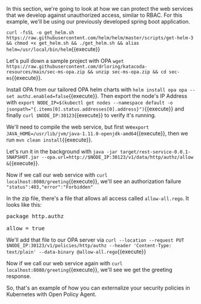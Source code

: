 In this section, we're going to look at how we can protect the web services that we develop against unauthorized access, similar to RBAC.  For this example, we'll be using our previously developed spring boot application.

`curl -fsSL -o get_helm.sh https://raw.githubusercontent.com/helm/helm/master/scripts/get-helm-3 && chmod +x get_helm.sh && ./get_helm.sh && alias helm=/usr/local/bin/helm`{{execute}}

Let's pull down a sample project with OPA `wget https://raw.githubusercontent.com/drloring/katacoda-resources/main/sec-ms-opa.zip && unzip sec-ms-opa.zip && cd sec-ms`{{execute}}.

Install OPA from our tailored OPA helm charts with `helm install opa opa --set authz.enabled=false`{{execute}}.  Then export the node's IP Address with `export NODE_IP=$(kubectl get nodes --namespace default -o jsonpath="{.items[0].status.addresses[0].address}")`{{execute}} and finally `curl $NODE_IP:30123`{{execute}} to verify it's running.

We'll need to compile the web service, but first we`export JAVA_HOME=/usr/lib/jvm/java-1.11.0-openjdk-amd64`{{execute}}, then we run `mvn clean install`{{execute}}.

Let's run it in the background with `java -jar target/rest-service-0.0.1-SNAPSHOT.jar --opa.url=http://$NODE_IP:30123/v1/data/http/authz/allow &`{{execute}}.

Now if we call our web service with `curl localhost:8080/greeting`{{execute}}, we'll see an authorization failure `"status":403,"error":"Forbidden"`

In the zip file, there's a file that allows all access called `allow-all.rego`. It looks like this:
<pre>
package http.authz

allow = true
</pre>

We'll add that file to our OPA server via `curl --location --request PUT $NODE_IP:30123/v1/policies/http/authz --header 'Content-Type: text/plain' --data-binary @allow-all.rego`{{execute}}
 
Now if we call our web service again with `curl localhost:8080/greeting`{{execute}}, we'll see we get the greeting response.

So, that's an example of how you can externalize your security policies in Kubernetes with Open Policy Agent.

